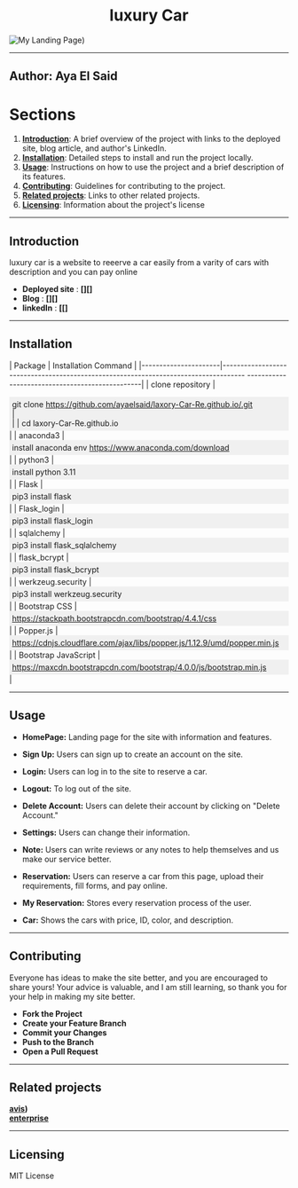 # <h1 align="center">luxury Car</h1>
![My Landing Page](https://github.com/ayaelsaid/laxory-Car-Re.github.io/blob/main/Screenshot%202024-06-08%20013654.png))

-----------------------------------------------------------------------------------------------------------------------------------------------------------
## Author: Aya El Said

# Sections

1. [**Introduction**](#introduction): A brief overview of the project with links to the deployed site, blog article, and author's LinkedIn.
2. [**Installation**](#Installation): Detailed steps to install and run the project locally.
3. [**Usage**](#Usage): Instructions on how to use the project and a brief description of its features.
4. [**Contributing**](#Contributing): Guidelines for contributing to the project.
5. [**Related projects**](#Related-projects): Links to other related projects.
6. [**Licensing**](#Licensing): Information about the project's license

------------------------------------------------------------------------------------------------------------------------------------------------------------ 
 ## Introduction
 
luxury car is a website to reeerve a car easily from a varity of cars with description and you can pay online
- **Deployed site** : **[][]**
- **Blog** : **[][]**
- **linkedIn** : **[[]** 
-------------------------------------------------------------------------------------------------------------------------------------------------------------
## Installation


| Package              | Installation Command                                                                                                                | 
|----------------------|------------------------------------------------------------------------------------ ------------------------------------------------|
| clone repository     | <div style="background-color:#f0f0f0; padding:5px;">git clone https://github.com/ayaelsaid/laxory-Car-Re.github.io/.git<br>         |   
|                      |  cd laxory-Car-Re.github.io</div>                                                                                                   |
| anaconda3            | <div style="background-color:#f0f0f0; padding:5px;">install anaconda env https://www.anaconda.com/download</div>                    |
| python3              | <div style="background-color:#f0f0f0; padding:5px;">install python 3.11</div>                                                       |
| Flask                | <div style="background-color:#f0f0f0; padding:5px;">pip3 install flask</div>                                                        |
| Flask_login          | <div style="background-color:#f0f0f0; padding:5px;">pip3 install flask_login</div>                                                  |
| sqlalchemy           | <div style="background-color:#f0f0f0; padding:5px;">pip3 install flask_sqlalchemy</div>                                             |
| flask_bcrypt         | <div style="background-color:#f0f0f0; padding:5px;">pip3 install flask_bcrypt</div>                                                 |
| werkzeug.security    | <div style="background-color:#f0f0f0; padding:5px;">pip3 install werkzeug.security</div>                                            |
| Bootstrap CSS        | <div style="background-color:#f0f0f0; padding:5px;">https://stackpath.bootstrapcdn.com/bootstrap/4.4.1/css</div>                    |
| Popper.js            | <div style="background-color:#f0f0f0; padding:5px;">https://cdnjs.cloudflare.com/ajax/libs/popper.js/1.12.9/umd/popper.min.js</div> |
| Bootstrap JavaScript | <div style="background-color:#f0f0f0; padding:5px;">https://maxcdn.bootstrapcdn.com/bootstrap/4.0.0/js/bootstrap.min.js</div>       |

-------------------------------------------------------------------------------------------------------------------------------------------------------------
## Usage

- **HomePage:** Landing page for the site with information and features.

- **Sign Up:**
     Users can sign up to create an account on the site.

- **Login:**
     Users can log in to the site to reserve a car.

- **Logout:**
     To log out of the site.

- **Delete Account:**
     Users can delete their account by clicking on "Delete Account."

- **Settings:**
     Users can change their information.

- **Note:**
     Users can write reviews or any notes to help themselves and us make our service better.

- **Reservation:**
     Users can reserve a car from this page, upload their requirements, fill forms, and pay online.

- **My Reservation:**
     Stores every reservation process of the user.

- **Car:**
     Shows the cars with price, ID, color, and description.
--------------------------------------------------------------------------------------------------------------------------------------
## Contributing

Everyone has ideas to make the site better, and you are encouraged to share yours! Your advice is valuable, and I am still learning, so thank you for your help in making my site better.

- **Fork the Project**
- **Create your Feature Branch**
- **Commit your Changes**
- **Push to the Branch**
- **Open a Pull Request**
-----------------------------------------------------------------------------------------------------------------------------------------
## Related projects

**[avis](https://www.avis.com/en/locations/eg))**
<br>
**[enterprise](https://www.enterprise.com/en/home.html)**

------------------------------------------------------------------------------------------------------------------------------------------
## Licensing

MIT License 
